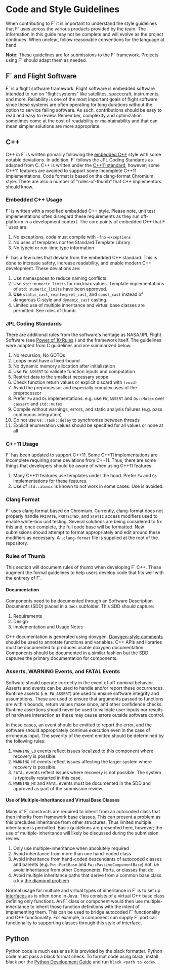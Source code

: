 # Code and Style Guidelines

When contributing to F´ it is important to understand the style guidelines that F´ uses across the various products
provided by the team. The information in this guide may not be complete and will evolve as the project continues. When
unclear, follow reasonable conventions for the language at hand.

**Note:** These guidelines are for submissions to the F´ framework. Projects using F´ should adapt them as needed.

## F´ and Flight Software

F´ is a flight software framework. Flight software is embedded software intended to run on "flight systems" like
satellites, spacecraft, instruments, and more. Reliability is one of the most important goals of flight software since
these systems are often operating for long durations without the option to service failing software.  As such,
contributions should be easy to read and easy to review. Remember, complexity and optimization sometimes come at the
cost of readability or maintainability and that can mean simpler solutions are more appropriate.

## C++

C++ in F´ is written primarily following the [embedded C++](https://en.wikipedia.org/wiki/Embedded_C%2B%2B) style with
some notable deviations. In addition, F´ follows the JPL Coding Standards as adapted from C. C++ is written under the
[C++11 standard](https://en.cppreference.com/w/cpp/11), however; some C++11 features are avoided to support some
incomplete C++11 implementations. Code format is based on the clang-format Chromium style.  There are also a number of
"rules-of-thumb" that C++ implementors should know.

### Embedded C++ Usage

F´ is written with a modified embedded C++ style. Please note, unit test implementations often disregard these
requirements as they run off-platform in a development context. The core points of embedded C++ that F´ uses are:

1. No exceptions, code must compile with `-fno-exceptions`
2. No uses of templates nor the Standard Template Library
3. No typeid or run-time type information

F´ has a few rules that deviate from the embedded C++ standard. This is done to increase safety, increase readability,
and enable modern C++ development. These deviations are:

1. Use namespaces to reduce naming conflicts.
2. Use `std::numeric_limits` for mix/max values. Template implementations of `std::numeric_limits` have been approved.
3. **Use** `static_cast`, `reinterpret_cast`, and `const_cast` instead of dangerous C-style and `dynamic_cast` casting.
4. Limited use of multiple inheritance and virtual base classes are permitted. See rules of thumb.

### JPL Coding Standards

There are additional rules from the software's heritage as NASA/JPL Flight Software (see 
[Power of 10 Rules](https://en.wikipedia.org/wiki/The_Power_of_10:_Rules_for_Developing_Safety-Critical_Code) ) and the
framework itself. The guidelines were adapted from C guidelines and are summarized below:

1. No recursion; No GOTOs
2. Loops must have a fixed-bound
3. No dynamic memory allocation after initialization
4. Use `FW_ASSERT` to validate function inputs and computation
5. Restrict data to the smallest necessary scope
6. Check function return values or explicit discard with `(void)`
7. Avoid the preprocessor and especially complex uses of the preprocessor
8. Prefer `Fw` and `Os` implementations. e.g. use `FW_ASSERT` and `Os::Mutex` over `cassert` and `std::mutex`
9. Compile without warnings, errors, and static analysis failures (e.g. pass continuous integration)
10. Do not use `Os::Task::delay` to synchronize between threads
11. Explicit enumeration values should be specified for all values or none at all

### C++11 Usage

F´ has been updated to support C++11. Some C++11 implementations are incomplete requiring some deviations from C++11.
Thus, there are some things that developers should be aware of when using C++11 features:

1. Many C++11 features use templates under the hood.  Prefer `Fw` and `Os` implementations for these features.
2. Use of `std::atomic` is known to not work in some cases. Use is avoided.

### Clang Format

F´ uses clang format based on Chromium. Currently, clang-format does not properly handle `PRIVATE`, `PROTECTED`, and
`STATIC` access modifiers used to enable white-box unit testing. Several solutions are being considered to
fix this and, once complete, the full code base will be formatted. New submissions should attempt to format
appropriately and edit around these modifiers as necessary. A `.clang-format` file is supplied at the root of the
repository.

### Rules of Thumb

This section will document rules of thumb when developing F´ C++.  These augment the formal guidelines to help users
develop code that fits well with the entirety of F´. 

#### Documentation

Components need to be documented through an Software Description Documents (SDD) placed in a `docs` subfolder. This SDD
should capture:

1. Requirements
2. Design
3. Implementation and Usage Notes

C++ documentation is generated using doxygen. [Doxygen-style comments](https://www.doxygen.nl/manual/docblocks.html)
should be used to annotate functions and variables. C++ APIs and libraries must be documented to produces usable doxygen
documentation. Components should be documented in a similar fashion but the SDD captures the primary documentation for
components.

### Asserts, WARNING Events, and FATAL Events

Software should operate correctly in the event of off-nominal behavior. Asserts and events can be used to handle and/or
report these occurrences. Runtime asserts (i.e. `FW_ASSERT`) are used to ensure software integrity and assumptions.
These are used to ensure that arguments passed to functions are within bounds, return values make since, and other
confidence checks. Runtime assertions should never be used to validate user inputs nor results of hardware interaction
as these may cause errors outside software control.

In these cases, an event should be emitted to report the error, and the software should appropriately continue execution
even in the case of erroneous input. The severity of the event emitted should be determined by the following rules:

1. `WARNING_LO` events reflect issues localized to this component where recovery is possible.
2. `WARNING_HI` events reflect issues affecting the larger system where recovery is possible.
3. `FATAL` events reflect issues where recovery is not possible. The system is typically restarted in this case.
4. `WARNING_HI` and `FATAL` events must be documented in the SDD and approved as part of the submission review.

#### Use of Multiple-Inheritance and Virtual Base Classes

Many of F´ constructs are required to inherit from an autocoded class that then inherits from framework base classes.
This can present a problem as this precludes inheritance from other structures. Thus limited multiple inheritance is
permitted. Basic guidelines are presented here, however; the use of multiple-inheritance will likely be discussed during
the submission review.

1. Only use multiple-inheritance when absolutely required
2. Avoid inheritance from more than one hand-coded class
3. Avoid inheritance from hand-coded descendants of autocoded classes and parents (e.g. `Fw::PortBase` and
   `Fw::PassiveComponentBase`) not. i.e avoid inheritance from other Components, Ports, or classes that do.
4. Avoid multiple inheritance paths that derive from a common base class a.k.a
   [the diamond problem](https://www.cprogramming.com/tutorial/virtual_inheritance.html)

Normal usage for multiple and virtual types of inheritance in F´ is to set up
[interfaces](https://en.wikipedia.org/wiki/Interface_(Java)) as is often done in Java. This consists of a virtual C++
base class defining only functions. An F´ class or component would then use multiple-inheritance to inherit those
function definitions with the intent of implementing them. This can be used to bridge autocoded F´ functionality and C++
functionality. For example, a component can supply F´ port call functionality to supporting classes through this style of interface.

## Python

Python code is much easier as it is provided by the black formatter. Python code must pass a black format check. To
format code using black, install black per the [Python Development Guide](./py-dev.md) and run `black <path to code>`.